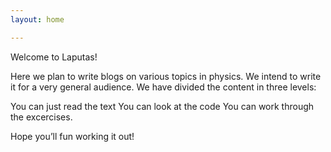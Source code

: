 ```yaml
---
layout: home

---
```


Welcome to Laputas!

Here we plan to write blogs on various topics in physics. We intend to write it for a very general audience. We have divided the content in three levels:

You can just read the text
You can look at the code
You can work through the excercises.

Hope you’ll fun working it out!
